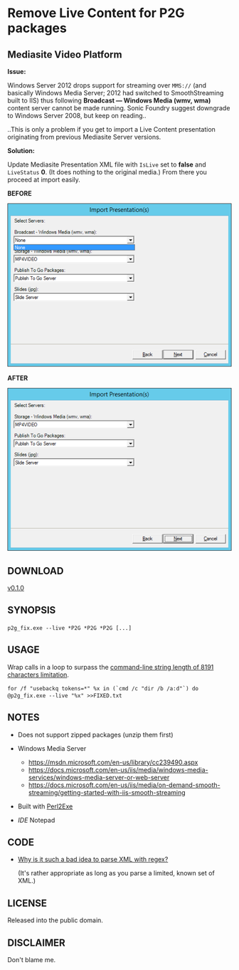 # Remove Live Content for P2G packages

## Mediasite Video Platform

**Issue:**

Windows Server 2012 drops support for streaming over `MMS://` (and basically Windows Media Server; 2012 had switched to SmoothStreaming  built to IIS) thus following **Broadcast — Windows Media (wmv, wma)** content server cannot be made running. Sonic Foundry suggest downgrade to Windows Server 2008, but keep on reading..

..This is only a problem if you get to import a Live Content presentation originating from previous Mediasite Server versions.

**Solution:**

Update Mediasite Presentation XML file with `IsLive` set to **false** and `LiveStatus` **0**. (It does nothing to the original media.) From there you proceed at import easily.

**BEFORE**

![BEFORE the fix](BEFORE.png)

**AFTER**

![AFTER the fix](AFTER.png)

## DOWNLOAD

[v0.1.0](https://github.com/paveljurca/p2g_fix/releases/tag/v0.1.0)

## SYNOPSIS

`p2g_fix.exe --live *P2G *P2G *P2G [...]`

## USAGE

Wrap calls in a loop to surpass the [command-line string length of 8191 characters limitation](https://support.microsoft.com/en-us/help/830473/command-prompt-cmd--exe-command-line-string-limitation).

    for /f "usebackq tokens=*" %x in (`cmd /c "dir /b /a:d"`) do @p2g_fix.exe --live "%x" >>FIXED.txt

## NOTES

* Does not support zipped packages (unzip them first)
* Windows Media Server

   * https://msdn.microsoft.com/en-us/library/cc239490.aspx
   * https://docs.microsoft.com/en-us/iis/media/windows-media-services/windows-media-server-or-web-server
   * https://docs.microsoft.com/en-us/iis/media/on-demand-smooth-streaming/getting-started-with-iis-smooth-streaming
* Built with [Perl2Exe](http://www.indigostar.com/perl2exe.php)
* _IDE_ Notepad

## CODE

* [Why is it such a bad idea to parse XML with regex?](https://stackoverflow.com/questions/8577060/why-is-it-such-a-bad-idea-to-parse-xml-with-regex)

  (It's rather appropriate as long as you parse a limited, known set of XML.)

## LICENSE

Released into the public domain.

## DISCLAIMER

Don't blame me.
